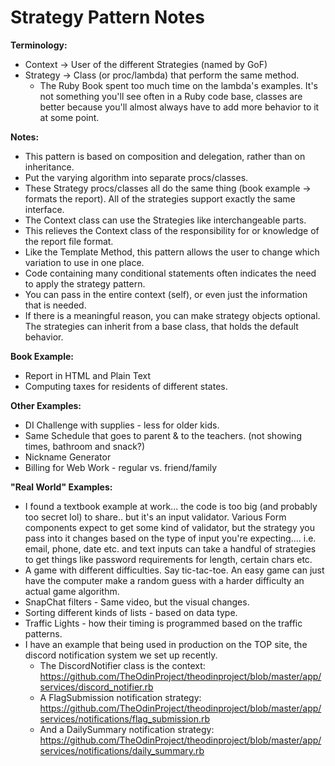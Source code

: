 # Strategy Pattern Notes

**Terminology:**
- Context -> User of the different Strategies (named by GoF)
- Strategy -> Class (or proc/lambda) that perform the same method. 
    - The Ruby Book spent too much time on the lambda's examples. It's not something you'll see often in a Ruby code base, classes are  better because you'll almost always have to add more behavior to it at some point.

**Notes:**
- This pattern is based on composition and delegation, rather than on inheritance.
- Put the varying algorithm into separate procs/classes.
- These Strategy procs/classes all do the same thing (book example -> formats the report). All of the strategies support exactly the same interface. 
- The Context class can use the Strategies like interchangeable parts. 
- This relieves the Context class of the responsibility for or knowledge of the report file format.
- Like the Template Method, this pattern allows the user to change which variation to use in one place.
- Code containing many conditional statements often indicates the need to apply the strategy pattern.
- You can pass in the entire context (self), or even just the information that is needed.
- If there is a meaningful reason, you can make strategy objects optional. The strategies can inherit from a base class, that holds the default behavior.

**Book Example:**
- Report in HTML and Plain Text
- Computing taxes for residents of different states.

**Other Examples:**
- DI Challenge with supplies - less for older kids.
- Same Schedule that goes to parent & to the teachers. (not showing times, bathroom and snack?)
- Nickname Generator
- Billing for Web Work - regular vs. friend/family

**"Real World" Examples:**
- I found a textbook example at work... the code is too big (and probably too secret lol) to share.. but it's an input validator.  Various Form components expect to get some kind of validator, but the strategy you pass into it changes based on the type of input you're expecting.... i.e. email, phone, date etc.  and text inputs can take a handful of strategies to get things like password requirements for length, certain chars etc.
- A game with different difficulties. Say tic-tac-toe. An easy game can just have the computer make a random guess with a harder difficulty an actual game algorithm.
- SnapChat filters - Same video, but the visual changes.
- Sorting different kinds of lists - based on data type.
- Traffic Lights - how their timing is programmed based on the traffic patterns.
- I have an example that being used in production on the TOP site, the discord notification system we set up recently. 
  - The DiscordNotifier class is the context: https://github.com/TheOdinProject/theodinproject/blob/master/app/services/discord_notifier.rb 
  - A FlagSubmission notification strategy: https://github.com/TheOdinProject/theodinproject/blob/master/app/services/notifications/flag_submission.rb 
  - And a DailySummary notification strategy: https://github.com/TheOdinProject/theodinproject/blob/master/app/services/notifications/daily_summary.rb
